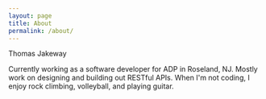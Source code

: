 ```yaml
---
layout: page
title: About
permalink: /about/
---
```


<section class="author">
  <div class="authorimage box" style="background: url({{site.baseurl}}/assets/img/jakeway.jpg)"></div>
  <div class="authorinfo box">
    <p>Thomas Jakeway</p>
    <p class="bio">
      Currently working as a software developer for ADP in Roseland, NJ. Mostly work on designing and building out RESTful
        APIs. When I'm not coding, I enjoy rock climbing, volleyball, and playing guitar. </p>
  </div>
</section>